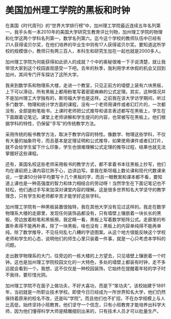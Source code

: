 # 美国加州理工学院的黑板和时钟

在美国《时代周刊》的“世界大学排行榜”中，加州理工学院最近连续五年名列第一。我手头有一本2010年的美国大学研究生教育评比刊物，加州理工学院的物理和化学这两个学科名列第一，数学名列第六。迄今这个学校的教师队伍中已经有21人获得诺贝尔奖，在他们培养的毕业生中则有17人获得诺贝尔奖。要知道这所学校的规模很小，教师只有两三百人，本科生和研究生加在一起也就是2000多人。 

加州理工学院为何能获得如此骄人的成就？个中的奥秘很难一下子说清楚，就让我带领大家到这个校园直观感受一下吧。去年的秋季，我利用学术休假的机会又回到加州，其间专门开车探访了这所大学。 

我来到数学系和物理系大楼，走进一个教室，只见正前方的墙壁上装有六块黑板，上下可以滑动，所有黑板上都用粉笔写着密密麻麻的公式定理。其实，这种情况并不是加州理工大学独有的，斯坦福大学也是这样。之前我在该大学访学期间，听过多门数学、物理和统计学方面的课程，没有一个老师用课件或者幻灯片的，一次都没有，全部是粉笔板书，上课时老师把公式推导和语言表述都写在黑板上，学生在下面跟着记笔记。课堂上老师讲解和学生提问的内容，也常被写在黑板上。他们根据学科的特性，仍保留“手写”的传统教学方法。 

采用传统的板书教学方法，取决于教学内容的特性。像数学、物理这些学科，不仅有大量的抽象符号，而且基本是定理证明和公式推导，如果使用课件或者幻灯片，就不会给学生留下什么印象，学生也很难理解公式定理的推导过程，结果也就无法掌握好这些课程。 

还有，美国名校这些老师采用板书的教学方式，都不拿着书本往黑板上抄写，他们均在课前把上课内容烂熟于心，边讲边写。拿我在斯坦福上数论课和现代代数课来说，一堂课50分钟平均要写十几个黑板的字，而且一眼教案和课本都不看，要知道上课也是一种高强度的智力和体力相结合的劳动呀！当然学生在下面记笔记也不轻松，他们通过手写来加深对课堂内容的理解。这是很多世界知名大学坚守的教学理念，只有学生和老师都辛苦才能学好这些学科。 

加州理工学院有一种黑板装置很独特，我在其他大学没有见过这样的。我走在数学物理系大楼的走廊里，发现任何装饰品都没有，只有墙壁上镶嵌着一块长长的黑板，旁边放着粉笔和黑板擦。我定睛一看，黑板上写着数学矩阵公式。走廊里的布置朴素得不能再朴素，除了一块黑板，啥也没有；黑板上的内容单纯得不能再单纯，除了数学推导，不见任何乱七八糟的字迹图案。从这个地方很能反映这个学校老师和学生的心态，说明他们的师生心里只装着一件事，就是一心只考虑本学科的问题。 

走出数学物理系的大门，往旁边的一栋大楼的上方望去，只见墙壁上镶嵌着一个时钟。这也是加州理工学院校园文化的一大特色，多处的墙壁上都装有时钟，走不多远就会看到一个。我想，这不仅仅是一种校园装饰，它始终在提醒着年轻的学子时不我待，要珍惜光阴。 

加州理工学院不在面子上做功夫，不好大喜功，而是下“笨功夫”。该校始建于1891年，当初就是一所职业技术学校。即使今日已经成为一所世界知名大学，他们仍然保持着原来的校名不改，还是叫“学院”。而且他们也不扩招，不在办学规模上与人比高低，始终坚持小班教育。他们坚守一个信念，只有小班教育才能培养出科学大师，因为他们懂得科学大师是精雕细刻出来的，只有技术人员才可以批量生产。